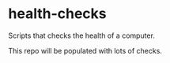 # health-checks
Scripts that checks the health of a computer.

This repo will be populated with lots of checks.